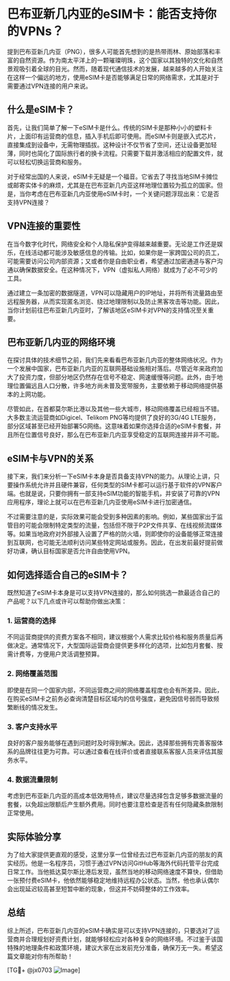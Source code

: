 # 巴布亚新几内亚的eSIM卡：能否支持你的VPNs？

提到巴布亚新几内亚（PNG），很多人可能首先想到的是热带雨林、原始部落和丰富的自然资源。作为南太平洋上的一颗璀璨明珠，这个国家以其独特的文化和自然景观吸引着全球的目光。然而，随着现代通信技术的发展，越来越多的人开始关注在这样一个偏远的地方，使用eSIM卡是否能够满足日常的网络需求，尤其是对于需要通过VPN连接的用户来说。

## 什么是eSIM卡？

首先，让我们简单了解一下eSIM卡是什么。传统的SIM卡是那种小小的塑料卡片，上面印有运营商的信息，插入手机后即可使用。而eSIM卡则是嵌入式芯片，直接集成到设备中，无需物理插拔。这种设计不仅节省了空间，还让设备更加轻薄，同时也简化了国际旅行者的换卡流程。只需要下载并激活相应的配置文件，就可以轻松切换运营商和服务。

对于经常出国的人来说，eSIM卡无疑是一个福音。它省去了寻找当地SIM卡摊位或邮寄实体卡的麻烦，尤其是在巴布亚新几内亚这样地理位置较为孤立的国家。但是，当你考虑在巴布亚新几内亚使用eSIM卡时，一个关键问题浮现出来：它是否支持VPN连接？

## VPN连接的重要性

在当今数字化时代，网络安全和个人隐私保护变得越来越重要。无论是工作还是娱乐，在线活动都可能涉及敏感信息的传输。比如，如果你是一家跨国公司的员工，可能需要访问公司内部资源；又或者你是自由职业者，希望通过加密通道与客户沟通以确保数据安全。在这种情况下，VPN（虚拟私人网络）就成为了必不可少的工具。

通过建立一条加密的数据隧道，VPN可以隐藏用户的IP地址，并将所有流量路由至远程服务器，从而实现匿名浏览、绕过地理限制以及防止黑客攻击等功能。因此，当你计划前往巴布亚新几内亚时，了解该地区eSIM卡对VPN的支持情况至关重要。

## 巴布亚新几内亚的网络环境

在探讨具体的技术细节之前，我们先来看看巴布亚新几内亚的整体网络状况。作为一个发展中国家，巴布亚新几内亚的互联网基础设施相对落后。尽管近年来政府加大了投资力度，但部分地区仍然存在信号不稳定、网速缓慢等问题。此外，由于地理位置偏远且人口分散，许多地方尚未普及宽带服务，主要依赖于移动网络提供基本的上网功能。

尽管如此，在首都莫尔斯比港以及其他一些大城市，移动网络覆盖已经相当不错。大多数主流运营商如Digicel、Telikom PNG等均提供了良好的3G/4G LTE服务，部分区域甚至已经开始部署5G网络。这意味着如果你选择合适的eSIM卡套餐，并且所在位置信号良好，那么在巴布亚新几内亚享受稳定的互联网连接并非不可能。

## eSIM卡与VPN的关系

接下来，我们来分析一下eSIM卡本身是否具备支持VPN的能力。从理论上讲，只要操作系统允许并且硬件兼容，任何类型的SIM卡都可以运行基于软件的VPN客户端。也就是说，只要你拥有一部支持eSIM功能的智能手机，并安装了可靠的VPN应用程序，理论上就可以在巴布亚新几内亚使用eSIM卡进行加密通信。

不过需要注意的是，实际效果可能会受到多种因素的影响。例如，某些国家出于监管目的可能会限制特定类型的流量，包括但不限于P2P文件共享、在线视频流媒体等。如果当地政府对外部接入设置了严格的防火墙，则即使你的设备能够正常连接到互联网，也可能无法顺利访问某些特定网站或服务。因此，在出发前最好提前做好功课，确认目标国家是否允许自由使用VPN。

## 如何选择适合自己的eSIM卡？

既然知道了eSIM卡本身是可以支持VPN连接的，那么如何挑选一款最适合自己的产品呢？以下几点或许可以帮助你做出决策：

### 1. 运营商的选择
不同运营商提供的资费方案各不相同，建议根据个人需求比较价格和服务质量后再做决定。通常情况下，大型国际运营商会提供更多样化的选项，比如包月套餐、按需计费等，方便用户灵活调整预算。

### 2. 网络覆盖范围
即使是在同一个国家内部，不同运营商之间的网络覆盖程度也会有所差异。因此，在购买eSIM卡之前务必查询清楚目标区域内的信号强度，避免因信号弱而导致频繁断线的情况发生。

### 3. 客户支持水平
良好的客户服务能够在遇到问题时及时得到解决。因此，选择那些拥有完善客服体系的品牌往往更为可靠。可以通过查看在线评价或者直接联系客服人员来评估其服务水平。

### 4. 数据流量限制
考虑到巴布亚新几内亚的高成本低效用特点，建议尽量选择包含足够多数据流量的套餐，以免超出限额后产生额外费用。同时也要注意检查是否有任何隐藏条款限制正常使用。

## 实际体验分享

为了给大家提供更直观的感受，这里分享一位曾经去过巴布亚新几内亚的朋友的真实经历。他是一名程序员，习惯于通过VPN访问GitHub等海外代码托管平台完成日常工作。当他抵达莫尔斯比港后发现，虽然当地的移动网络速度不算快，但借助一张预付费eSIM卡，他依然能够稳定地维持远程办公状态。当然，他也承认偶尔会出现延迟较高甚至短暂中断的现象，但这并不妨碍整体的工作效率。

## 总结

综上所述，巴布亚新几内亚的eSIM卡确实是可以支持VPN连接的，只要选对了运营商并合理规划好资费计划，就能够轻松应对各种复杂的网络环境。不过鉴于该国特殊的地理条件和政策环境，建议大家在出发前充分准备，确保万无一失。希望这篇文章能对你有所帮助！

[TG💪+ @jx0703 ![Image](https://github.com/user-attachments/assets/dbca1d08-cadb-493c-b0ec-ad6f7a83f270)]
